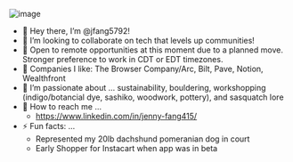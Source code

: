 ![image](https://github.com/user-attachments/assets/2385e704-1698-4292-a2be-1a584b696b8c)

- 👋 Hey there, I’m @jfang5792!
- 💞️ I’m looking to collaborate on tech that levels up communities!
- 📍 Open to remote opportunities at this moment due to a planned move. Stronger preference to work in CDT or EDT timezones.
- 👀 Companies I like: The Browser Company/Arc, Bilt, Pave, Notion, Wealthfront
- 🌱 I’m passionate about ... sustainability, bouldering, workshopping (indigo/botancial dye, sashiko, woodwork, pottery), and sasquatch lore
- 🔗 How to reach me ...
    - <a href="https://www.linkedin.com/in/jenny-fang415/" rel="follow"> </a>
https://www.linkedin.com/in/jenny-fang415/
- ⚡ Fun facts: ...
    - Represented my 20lb dachshund pomeranian dog in court
    - Early Shopper for Instacart when app was in beta

<!---
jfang5792/jfang5792 is a ✨ special ✨ repository because its `README.md` (this file) appears on your GitHub profile.
You can click the Preview link to take a look at your changes.
--->
